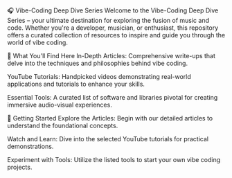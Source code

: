 🎧 Vibe-Coding Deep Dive Series
Welcome to the Vibe-Coding Deep Dive Series – your ultimate destination for exploring the fusion of music and code. Whether you're a developer, musician, or enthusiast, this repository offers a curated collection of resources to inspire and guide you through the world of vibe coding.

🎯 What You'll Find Here
In-Depth Articles: Comprehensive write-ups that delve into the techniques and philosophies behind vibe coding.

YouTube Tutorials: Handpicked videos demonstrating real-world applications and tutorials to enhance your skills.

Essential Tools: A curated list of software and libraries pivotal for creating immersive audio-visual experiences.

🚀 Getting Started
Explore the Articles: Begin with our detailed articles to understand the foundational concepts.

Watch and Learn: Dive into the selected YouTube tutorials for practical demonstrations.

Experiment with Tools: Utilize the listed tools to start your own vibe coding projects.
